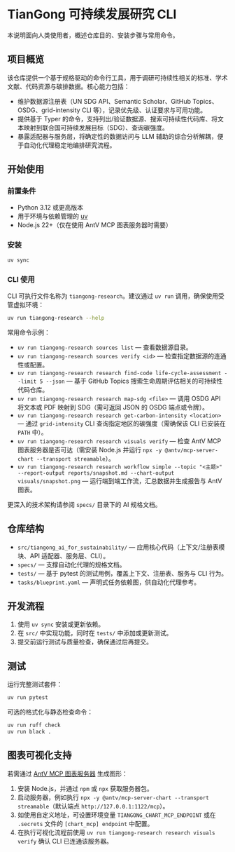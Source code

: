 # TianGong 可持续发展研究 CLI

本说明面向人类使用者，概述仓库目的、安装步骤与常用命令。

## 项目概览

该仓库提供一个基于规格驱动的命令行工具，用于调研可持续性相关的标准、学术文献、代码资源与碳排数据。核心能力包括：

- 维护数据源注册表（UN SDG API、Semantic Scholar、GitHub Topics、OSDG、grid-intensity CLI 等），记录优先级、认证要求与可用功能。
- 提供基于 Typer 的命令，支持列出/验证数据源、搜索可持续性代码库、将文本映射到联合国可持续发展目标（SDG）、查询碳强度。
- 暴露适配器与服务层，将确定性的数据访问与 LLM 辅助的综合分析解耦，便于自动化代理稳定地编排研究流程。

## 开始使用

### 前置条件

- Python 3.12 或更高版本
- 用于环境与依赖管理的 [uv](https://docs.astral.sh/uv/)
- Node.js 22+（仅在使用 AntV MCP 图表服务器时需要）

### 安装

```bash
uv sync
```

### CLI 使用

CLI 可执行文件名称为 `tiangong-research`。建议通过 `uv run` 调用，确保使用受管虚拟环境：

```bash
uv run tiangong-research --help
```

常用命令示例：

- `uv run tiangong-research sources list` — 查看数据源目录。
- `uv run tiangong-research sources verify <id>` — 检查指定数据源的连通性或配置。
- `uv run tiangong-research research find-code life-cycle-assessment --limit 5 --json` — 基于 GitHub Topics 搜索生命周期评估相关的可持续性代码仓库。
- `uv run tiangong-research research map-sdg <file>` — 调用 OSDG API 将文本或 PDF 映射到 SDG（需可返回 JSON 的 OSDG 端点或令牌）。
- `uv run tiangong-research research get-carbon-intensity <location>` — 通过 `grid-intensity` CLI 查询指定地区的碳强度（需确保该 CLI 已安装在 `PATH` 中）。
- `uv run tiangong-research research visuals verify` — 检查 AntV MCP 图表服务器是否可达（需安装 Node.js 并运行 `npx -y @antv/mcp-server-chart --transport streamable`）。
- `uv run tiangong-research research workflow simple --topic "<主题>" --report-output reports/snapshot.md --chart-output visuals/snapshot.png` — 运行端到端工作流，汇总数据并生成报告与 AntV 图表。

更深入的技术架构请参阅 `specs/` 目录下的 AI 规格文档。

## 仓库结构

- `src/tiangong_ai_for_sustainability/` — 应用核心代码（上下文/注册表模块、API 适配器、服务层、CLI）。
- `specs/` — 支撑自动化代理的规格文档。
- `tests/` — 基于 pytest 的测试用例，覆盖上下文、注册表、服务与 CLI 行为。
- `tasks/blueprint.yaml` — 声明式任务依赖图，供自动化代理参考。

## 开发流程

1. 使用 `uv sync` 安装或更新依赖。
2. 在 `src/` 中实现功能，同时在 `tests/` 中添加或更新测试。
3. 提交前运行测试与质量检查，确保通过后再提交。

## 测试

运行完整测试套件：

```bash
uv run pytest
```

可选的格式化与静态检查命令：

```bash
uv run ruff check
uv run black .
```

## 图表可视化支持

若需通过 [AntV MCP 图表服务器](https://github.com/antvis/mcp-server-chart) 生成图形：

1. 安装 Node.js，并通过 `npm` 或 `npx` 获取服务器包。
2. 启动服务器，例如执行 `npx -y @antv/mcp-server-chart --transport streamable`（默认端点 `http://127.0.0.1:1122/mcp`）。
3. 如使用自定义地址，可设置环境变量 `TIANGONG_CHART_MCP_ENDPOINT` 或在 `.secrets` 文件的 `[chart_mcp] endpoint` 中配置。
4. 在执行可视化流程前使用 `uv run tiangong-research research visuals verify` 确认 CLI 已连通该服务器。
